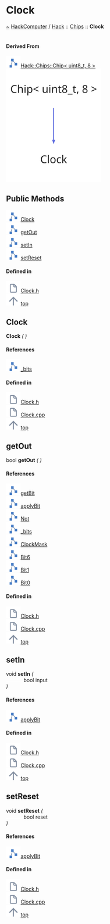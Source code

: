 <a id="clock"></a>
<h1>Clock</h1>
<a id="a01009"></a>
<a href="https://github.com/CharlesCarley/HackComputer#~">~</a>
<a href="index.md#index">HackComputer</a>
<span class="inline-text">/</span>
<a href="a00909.md#hack">Hack</a>
<span class="inline-text">::</span>
<a href="a00911.md#chips">Chips</a>
<span class="inline-text">::</span>
<span class="bold-text"><b>Clock</b></span>
<br/>
<br/>
<a id="derived-from"></a>
<h4>Derived From</h4>
<div class="icon-link">
<img src="../images/class.svg"/><a href="a01005.md#chip">Hack::Chips::Chip&lt; uint8_t, 8 &gt;</a>
</div>
<img src="../images/dot/internal-diagram-8.dot.svg"/><br/>
<a id="public-methods"></a>
<h2>Public Methods</h2>
<span class="icon-list-item"><a href="#clock" class="icon-list-item"><img src="../images/class.svg" class="icon-list-item"/><span class="icon-list-item">Clock</span>
</a>
</span>
<br/>
<span class="icon-list-item"><a href="#getout" class="icon-list-item"><img src="../images/class.svg" class="icon-list-item"/><span class="icon-list-item">getOut</span>
</a>
</span>
<br/>
<span class="icon-list-item"><a href="#setin" class="icon-list-item"><img src="../images/class.svg" class="icon-list-item"/><span class="icon-list-item">setIn</span>
</a>
</span>
<br/>
<span class="icon-list-item"><a href="#setreset" class="icon-list-item"><img src="../images/class.svg" class="icon-list-item"/><span class="icon-list-item">setReset</span>
</a>
</span>
<br/>
<a id="defined-in"></a>
<h4>Defined in</h4>
<span class="icon-list-item"><a href="https://github.com/CharlesCarley/HackComputer/blob/master/Source/Chips/Clock.h#L28" class="icon-list-item"><img src="../images/file.svg" class="icon-list-item"/><span class="icon-list-item">Clock.h</span>
</a>
</span>
<br/>
<span class="icon-list-item"><a href="#clock" class="icon-list-item"><img src="../images/jumpToTop.svg" class="icon-list-item"/><span class="icon-list-item">top</span>
</a>
</span>
<a id="clock"></a>
<h2>Clock</h2>
<span class="bold-text"><b>Clock</b></span>
<span class="italic-text"><i>(</i></span>
<span class="italic-text"><i>)</i></span>
<a id="references"></a>
<h4>References</h4>
<div class="paragraph">
<span class="paragraph"><img src="../images/class.svg"/><a href="a01005.md#_bits">_bits</a>
</span>
</div>
<a id="defined-in"></a>
<h4>Defined in</h4>
<span class="icon-list-item"><a href="https://github.com/CharlesCarley/HackComputer/blob/master/Source/Chips/Clock.h#L30" class="icon-list-item"><img src="../images/file.svg" class="icon-list-item"/><span class="icon-list-item">Clock.h</span>
</a>
</span>
<br/>
<span class="icon-list-item"><a href="https://github.com/CharlesCarley/HackComputer/blob/master/Source/Chips/Clock.cpp#L28" class="icon-list-item"><img src="../images/file.svg" class="icon-list-item"/><span class="icon-list-item">Clock.cpp</span>
</a>
</span>
<br/>
<span class="icon-list-item"><a href="#clock" class="icon-list-item"><img src="../images/jumpToTop.svg" class="icon-list-item"/><span class="icon-list-item">top</span>
</a>
</span>
<br/>
<a id="getout"></a>
<h2>getOut</h2>
<span class="inline-text">bool</span>
<span class="bold-text"><b>getOut</b></span>
<span class="italic-text"><i>(</i></span>
<span class="italic-text"><i>)</i></span>
<a id="references"></a>
<h4>References</h4>
<div class="paragraph">
<span class="paragraph"><img src="../images/class.svg"/><a href="a01005.md#getbit">getBit</a>
</span>
</div>
<div class="paragraph">
<span class="paragraph"><img src="../images/class.svg"/><a href="a01005.md#applybit">applyBit</a>
</span>
</div>
<div class="paragraph">
<span class="paragraph"><img src="../images/class.svg"/><a href="a00912.md#not">Not</a>
</span>
</div>
<div class="paragraph">
<span class="paragraph"><img src="../images/class.svg"/><a href="a01005.md#_bits">_bits</a>
</span>
</div>
<div class="paragraph">
<span class="paragraph"><img src="../images/class.svg"/><a href="a00911.md#clockmask">ClockMask</a>
</span>
</div>
<div class="paragraph">
<span class="paragraph"><img src="../images/class.svg"/><a href="a00911.md#bit6">Bit6</a>
</span>
</div>
<div class="paragraph">
<span class="paragraph"><img src="../images/class.svg"/><a href="a00911.md#bit1">Bit1</a>
</span>
</div>
<div class="paragraph">
<span class="paragraph"><img src="../images/class.svg"/><a href="a00911.md#bit0">Bit0</a>
</span>
</div>
<a id="defined-in"></a>
<h4>Defined in</h4>
<span class="icon-list-item"><a href="https://github.com/CharlesCarley/HackComputer/blob/master/Source/Chips/Clock.h#L36" class="icon-list-item"><img src="../images/file.svg" class="icon-list-item"/><span class="icon-list-item">Clock.h</span>
</a>
</span>
<br/>
<span class="icon-list-item"><a href="https://github.com/CharlesCarley/HackComputer/blob/master/Source/Chips/Clock.cpp#L47" class="icon-list-item"><img src="../images/file.svg" class="icon-list-item"/><span class="icon-list-item">Clock.cpp</span>
</a>
</span>
<br/>
<span class="icon-list-item"><a href="#clock" class="icon-list-item"><img src="../images/jumpToTop.svg" class="icon-list-item"/><span class="icon-list-item">top</span>
</a>
</span>
<br/>
<a id="setin"></a>
<h2>setIn</h2>
<span class="inline-text">void</span>
<span class="bold-text"><b>setIn</b></span>
<span class="italic-text"><i>(</i></span>
<div class="paragraph">
<span class="paragraph"><img src="../images/horSpace24px.svg"/><span class="inline-text">bool</span>
<span class="inline-text">input</span>
</span>
</div>
<span class="italic-text"><i>)</i></span>
<a id="references"></a>
<h4>References</h4>
<div class="paragraph">
<span class="paragraph"><img src="../images/class.svg"/><a href="a01005.md#applybit">applyBit</a>
</span>
</div>
<a id="defined-in"></a>
<h4>Defined in</h4>
<span class="icon-list-item"><a href="https://github.com/CharlesCarley/HackComputer/blob/master/Source/Chips/Clock.h#L32" class="icon-list-item"><img src="../images/file.svg" class="icon-list-item"/><span class="icon-list-item">Clock.h</span>
</a>
</span>
<br/>
<span class="icon-list-item"><a href="https://github.com/CharlesCarley/HackComputer/blob/master/Source/Chips/Clock.cpp#L37" class="icon-list-item"><img src="../images/file.svg" class="icon-list-item"/><span class="icon-list-item">Clock.cpp</span>
</a>
</span>
<br/>
<span class="icon-list-item"><a href="#clock" class="icon-list-item"><img src="../images/jumpToTop.svg" class="icon-list-item"/><span class="icon-list-item">top</span>
</a>
</span>
<br/>
<a id="setreset"></a>
<h2>setReset</h2>
<span class="inline-text">void</span>
<span class="bold-text"><b>setReset</b></span>
<span class="italic-text"><i>(</i></span>
<div class="paragraph">
<span class="paragraph"><img src="../images/horSpace24px.svg"/><span class="inline-text">bool</span>
<span class="inline-text">reset</span>
</span>
</div>
<span class="italic-text"><i>)</i></span>
<a id="references"></a>
<h4>References</h4>
<div class="paragraph">
<span class="paragraph"><img src="../images/class.svg"/><a href="a01005.md#applybit">applyBit</a>
</span>
</div>
<a id="defined-in"></a>
<h4>Defined in</h4>
<span class="icon-list-item"><a href="https://github.com/CharlesCarley/HackComputer/blob/master/Source/Chips/Clock.h#L34" class="icon-list-item"><img src="../images/file.svg" class="icon-list-item"/><span class="icon-list-item">Clock.h</span>
</a>
</span>
<br/>
<span class="icon-list-item"><a href="https://github.com/CharlesCarley/HackComputer/blob/master/Source/Chips/Clock.cpp#L42" class="icon-list-item"><img src="../images/file.svg" class="icon-list-item"/><span class="icon-list-item">Clock.cpp</span>
</a>
</span>
<br/>
<span class="icon-list-item"><a href="#clock" class="icon-list-item"><img src="../images/jumpToTop.svg" class="icon-list-item"/><span class="icon-list-item">top</span>
</a>
</span>
<br/>
</div>
</div>
</body>
</html>
